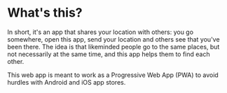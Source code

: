 # What's this?

In short, it's an app that shares your location with others: you go somewhere, open this app, send your location and others see that you've been there. The idea is that likeminded people go to the same places, but not necessarily at the same time, and this app helps them to find each other.

This web app is meant to work as a Progressive Web App (PWA) to avoid hurdles with Android and iOS app stores.
